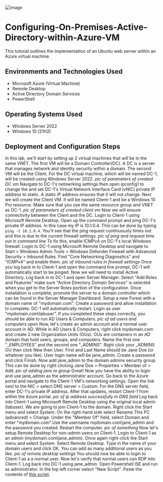 ![image](https://github.com/user-attachments/assets/c9ba7c47-49be-4e7b-acc7-06d074632ee5)
# Configuring-On-Premises-Active-Directory-within-Azure-VM
This tutorial outlines the implementation of an Ubuntu web server within an Azure virtual machine.
## Environments and Technologies Used
+ Microsoft Azure (Virtual Machine)
+ Remote Desktop
+ Active Directory Domain Services
+ PowerShell
## Operating Systems Used
+ Windows Server 2022
+ Windows 10 (21H2)
## Deployment and Configuration Steps
In this lab, we'll start by setting up 2 virtual machines that will be in the same VNET. The first VM will be a Domain Controller(DC). A DC is a server that manages network and identity security within a domain. The second VM will be the Client. For the DC virtual machine, which will be named DC-1, will be created using Windows Server 2022.
*pic of parameters of created DC vm*
Navigate to DC-1's netowrking settings then open ipconfig1 to change the and set DC-1's Virtual Network Interface Card (vNIC) private IP address to static. A static IP address ensures that it will not change. Next we will create the Client VM. It will be named Client-1 and be a Windows 10 Pro resource. Make sure that you use the same resource group and VNET as DC-1.
*pic of parameters of created client vm*
Now we will ensure connectivity between the Client and the DC. Login to Client-1 using Microsoft Remote Desktop. Open up the command prompt and ping DC-1's private IP address. In this case my IP is 10.1.0.4. This can be done by typing `ping -t 10.1.0.4`. You'll see that the ping request continuously times out and this is due to the current firewall settings. 
*pic of ping and request time out in command line*
To fix this, enable ICMPv4 on DC-1's local Windows firewall. Login to DC-1 using Microsoft Remote Desktop and navigate to Start > Windows Admin Tools > Windows Defender Firewall with Advanced Security > Inbound Rules. Find "Core Networking Diagnostics" and "ICMPv4" and enable them. 
*pic of inbound rules in firewall settings*
Once you log back in to Client-1 and open the command line prompt, DC-1 will automatically start to be pinged. Now we will need to install Active Directory. Log back in to DC-1 and open Server Manager. Select "Add Roles and Features" make sure "Active Directory Domain Services" is selected when you get to the Server Roles portion of the configuration. Once installation is complete, promote the server to a domain controller which can be found in the Server Manager Dashboard. Setup a new Forest with a domain name of "mydomain.com". Create a password and allow installation to complete. DC-1 will automatically restart. Login as user "mydomain.com\labuser". If you completed these steps correctly, you should be able to run AD Users & Computers.
*pic of ad users and computers open*
Now, let's create an admin account and a normal user account in AD. While in AD Users & Computers, right click mydomain.com and create 2 new Organization Units (OUs). OUs are containers in an AD domain that hold users, groups, and computers. Name the first one "_EMPLOYEES" and the second one "_ADMINS". Right click your _ADMINS OU then click New then User. First and Last Name should be Jane Doe (or whatever you like). User login name will be jane_admin. Create a password and click Finish. Now add jane_admin to the domain admins security group. This can be done by right clicking Jane Doe > Properties > Member of > Add. 
*pic of adding jane to group*
Great! Now you have the ability to login and use jane_admin as the administrator account. Go back to the Azure portal and navigate to the Client-1 VM's networking settings. Open the link next to the NIC > select DNS server > Custom. For the DNS server field, enter DC-1's private IP address. After that updates, restart Client-1 from within the Azure portal.
*pic of ip address successfully in DNS field*
Log back into Client-1 using Microsoft Remote Desktop using the original local admin (labuser). We are going to join Client-1 to the domain. Right click the Start menu and select System. On the right-hand side select Rename This PC (advanced) > Change. Under the "Member Of" field, select Domain and enter "mydomain.com".Use the username mydomain.com\jane_admin and the password you created. Restart the computer.
*pic of something*
Now let's setup Remote Desktop for non-admin users on Client-1. Login to Client-1 as an admin (mydomain.com\jane_admin). Once again right-click the Start menu and select System. Select Remote Desktop. Type in the name of your domain users and click OK. You can add as many additional users as you like.
*pic of remote desktop settings*
You should now be able to login to Client-1 as a a normal user. Now let's verify that normal users can RDP into Client-1. Log back into DC-1 using jane_admin. Open Powershell ISE and run as administrator. In the top left corner select "New Script". Paste the contents of [this script](https://github.com/joshmadakor1/AD_PS/blob/master/Generate-Names-Create-Users.ps1).

